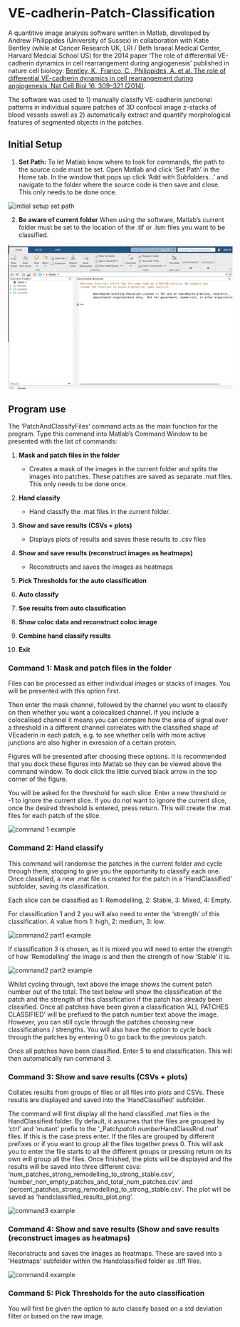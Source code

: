 # VE-cadherin-Patch-Classification

A quantitive image analysis software written in Matlab, developed by Andrew Philippides (University of Sussex) in collaboration with Katie Bentley (while at Cancer Research UK, LRI / Beth Israeal Medical Center, Harvard Medcial School US) for the 2014 paper ‘The role of differential VE-cadherin dynamics in cell rearrangement during angiogenesis’  published in nature cell biology: [Bentley, K., Franco, C., Philippides, A. et al. The role of differential VE-cadherin dynamics in cell rearrangement during angiogenesis. Nat Cell Biol 16, 309–321 (2014)](https://doi.org/10.1038/ncb2926). 

The software was used to 1) manually classify VE-cadherin junctional patterns in individual square patches of 3D confocal image z-stacks of blood vessels aswell as 2) automatically extract and quantify morphological features of segmented objects in the patches.

## Initial Setup

1. **Set Path:** To let Matlab know where to look for commands, the path to the source code must be set. Open Matlab and click ‘Set Path’ in the Home tab. In the window that pops up click ‘Add with Subfolders…’ and navigate to the folder where the source code is then save and close. This only needs to be done once.

![initial setup set path](https://github.com/Bentley-Cellular-Adaptive-Behaviour-Lab/VE-cadherin-Patch-Classification/blob/master/gifs/intial_setup_part1.gif)

2. **Be aware of current folder** When using the software, Matlab’s current folder must be set to the location of the .tif or .lsm files you want to be classified.

![initial setup current folder example](https://github.com/Bentley-Cellular-Adaptive-Behaviour-Lab/VE-cadherin-Patch-Classification/blob/master/gifs/initial_setup_part2.gif)

## Program use

The ‘PatchAndClassifyFiles’ command acts as the main function for the program. Type this command into Matlab’s Command Window to be presented with the list of commands:

  1. **Mask and patch files in the folder**
     * Creates a mask of the images in the current folder and splits the images into patches. These patches are saved as separate .mat files. This only needs to be done once.

  2. **Hand classify**
     *	Hand classify the .mat files in the current folder.

  3. **Show and save results (CSVs + plots)**
     * Displays plots of results and saves these results to .csv files

  4. **Show and save results (reconstruct images as heatmaps)**
     * Reconstructs and saves the images as heatmaps

  5. **Pick Thresholds for the auto classification**
  6. **Auto classify**
  7. **See results from auto classification**
  8. **Show coloc data and reconstruct coloc image**
  9. **Combine hand classify results**
  0. **Exit**

### Command 1: Mask and patch files in the folder

Files can be processed as either individual images or stacks of images. You will be presented with this option first.

Then enter the mask channel, followed by the channel you want to classify on then whether you want a colocalised channel. If you include a colocalised channel it means you can compare how the area of signal over a threshold in a different channel correlates with the classified shape of VEcaderin in each patch, e.g. to see whether cells with more active junctions are also higher in exression of a certain protein. 

Figures will be presented after choosing these options. It is recommended that you dock these figures into Matlab so they can be viewed above the command window. To dock click the little curved black arrow in the top corner of the figure.

You will be asked for the threshold for each slice. Enter a new threshold or -1 to ignore the current slice. If you do not want to ignore the current slice, once the desired threshold is entered, press return. This will create the .mat files for each patch of the slice.

![command 1 example](https://github.com/Bentley-Cellular-Adaptive-Behaviour-Lab/VE-cadherin-Patch-Classification/blob/master/gifs/command1.gif)


### Command 2: Hand classify

This command will randomise the patches in the current folder and cycle through them, stopping to give you the opportunity to classify each one. Once classified, a new .mat file is created for the patch in a ‘HandClassified’ subfolder, saving its classification.

Each slice can be classified as 1: Remodelling, 2: Stable, 3: Mixed, 4: Empty.

For classification 1 and 2 you will also need to enter the ‘strength’ of this classification. A value from 1: high, 2: medium,  3: low. 

![command2 part1 example](https://github.com/Bentley-Cellular-Adaptive-Behaviour-Lab/VE-cadherin-Patch-Classification/blob/master/gifs/command2_part1.gif)

If classification 3 is chosen, as it is mixed you will need to enter the strength of how ‘Remodelling’ the image is and then the strength of how ‘Stable’ it is.

![command2 part2 example](https://github.com/Bentley-Cellular-Adaptive-Behaviour-Lab/VE-cadherin-Patch-Classification/blob/master/gifs/command2_part2.gif)

Whilst cycling through, text above the image shows the current patch number out of the total. The text below will show the classification of the patch  and the strength of this classification if the patch has already been classified. Once all patches have been given a classification ‘ALL PATCHES CLASSIFIED’ will be prefixed to the patch number text above the image. However, you can still cycle through the patches choosing new classifications / strengths. You will also have the option to cycle back through the patches by entering 0 to go back to the previous patch.

Once all patches have been classified. Enter 5 to end classification. This will then automatically run command 3.

### Command 3: Show and save results (CSVs + plots)

Collates results from groups of files or all files into plots and CSVs. These results are displayed and saved into the ‘HandClassified’ subfolder.

The command will first display all the hand classified .mat files in the HandClassified folder. By default, it assumes that the files are grouped by ‘ctrl’ and ‘mutant’ prefix to the ‘_Patch*patch number*HandClassRnd.mat’ files. If this is the case press enter. If the files are grouped by different prefixes or if you want to group all the files together press 0. This will ask you to enter the file starts to all the different groups or pressing return on its own will group all the files. Once finished, the plots will be displayed and the results will be saved into three different csvs: ‘num_patches_strong_remodelling_to_strong_stable.csv’, ‘number_non_empty_patches_and_total_num_patches.csv’ and ‘percent_patches_strong_remodelling_to_strong_stable.csv’. The plot will be saved as ‘handclassified_results_plot.png’.

![command3 example](https://github.com/Bentley-Cellular-Adaptive-Behaviour-Lab/VE-cadherin-Patch-Classification/blob/master/gifs/command3.gif)

### Command 4: Show and save results (Show and save results (reconstruct images as heatmaps)

Reconstructs and saves the images as heatmaps. These are saved into a ‘Heatmaps’ subfolder within the Handclassified folder as .tiff files.

![command4 example](https://github.com/Bentley-Cellular-Adaptive-Behaviour-Lab/VE-cadherin-Patch-Classification/blob/master/gifs/command4.gif)


### Command 5: Pick Thresholds for the auto classification

You will first be given the option to auto classify based on a std deviation filter or based on the raw image.
